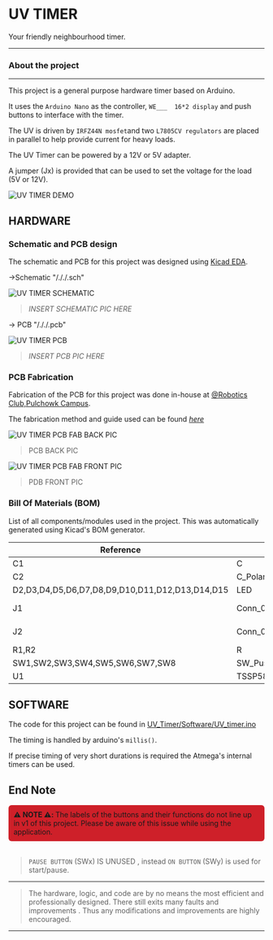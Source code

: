 # UV TIMER

Your friendly neighbourhood timer.

----

### About the project
----

This project is a general purpose hardware timer based on Arduino.

It uses the `Arduino Nano` as the controller, `WE___  16*2 display` and push buttons to interface with the timer. 

The UV is driven by `IRFZ44N mosfet`and two `L7805CV regulators` are placed in parallel to help provide current for heavy loads.

The UV Timer can be powered by a 12V or 5V adapter. 

A jumper (Jx) is provided that can be used to set the voltage for the load (5V or 12V).

![UV TIMER DEMO ](https://github.com/sam-prc-404/UV_timer/Gallery/ "UV TIMER DEMO ")


## HARDWARE

### Schematic and PCB design
The schematic and PCB for this project was designed using [Kicad EDA](https://www.kicad.org/).

->Schematic "/././.sch"

![UV TIMER SCHEMATIC ](https://github.com/sam-prc-404/UV_timer/Gallery/ "UV TIMER SCHEMATIC DIAGRAM")
>*INSERT SCHEMATIC PIC HERE*

-> PCB "/././.pcb"

![UV TIMER PCB ](https://github.com/sam-prc-404/UV_timer/Gallery/ "UV TIMER PCB DESIGN")
>*INSERT PCB PIC HERE*

### PCB Fabrication
Fabrication of the PCB for this project was done in-house at [@Robotics Club,Pulchowk Campus](https://robotics.pcampus.edu.np/). 
    
The fabrication method and guide used can be found [*here*](https://github.com/sam-prc-404/ "PCB Fabrication method")

![UV TIMER PCB FAB BACK PIC](https://github.com/sam-prc-404/UV_timer "Fabricated PCB Back")
> PCB BACK PIC

![UV TIMER PCB FAB FRONT PIC ](https://github.com/sam-prc-404/UV_timer "Fabricated PCB Front")
> PDB FRONT PIC


### Bill Of Materials (BOM)
List of all components/modules used in the project.
This was automatically generated using Kicad's BOM generator.

Reference	|Value	|Footprint	|Qty	|
|--------|--------|--------|--------|
C1	|C	|	|1	|
C2	|C_Polarized	|	|1	|
D2,D3,D4,D5,D6,D7,D8,D9,D10,D11,D12,D13,D14,D15	|LED	|LED_THT:LED_D1.8mm_W3.3mm_H2.4mm	|14	|
J1	|Conn_01x07_Socket	|Connector_Molex:Molex_KK-396_5273-07A_1x07_P3.96mm_Vertical	|1	|
J2	|Conn_01x09_Socket	|Connector_Molex:Molex_KK-254_AE-6410-09A_1x09_P2.54mm_Vertical	|1	|
R1,R2	|R	|	|2	|
SW1,SW2,SW3,SW4,SW5,SW6,SW7,SW8	|SW_Push_Dual	|SW_PUSH_6mm_H5mm	|8	|
U1	|TSSP58038	|OptoDevice:Vishay_MINICAST-3Pin	|1	|


## SOFTWARE
The code  for this project  can be found in [UV_Timer/Software/UV_timer.ino ](https://github.com/sam-prc-404/UV_timer "UV TIMER CODE")

The timing is handled by arduino's `millis()`.

If precise timing of very short durations is required the Atmega's internal timers can be used.



## End Note


<div style="background-color: #CE2029; padding: 10px; border-radius: 6px;">
  <strong>⚠️ NOTE ⚠️: </strong>  The labels of the buttons and their functions do not line up in v1 of this project. Please be aware of this issue while using the application.
</div>
<br>

> `PAUSE BUTTON` (SWx) IS UNUSED , instead `ON BUTTON` (SWy) is used for start/pause.

***

>The hardware, logic, and code are by no means the most efficient and professionally designed. There still exits many faults and improvements . Thus any modifications and improvements are highly encouraged.

***

